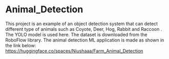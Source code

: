 # Animal_Detection
This project is an example of an object detection system that can detect different type of animals such as Coyote, Deer, Hog, Rabbit and Raccoon . The YOLO model is used here. The dataset is downloaded from the RoboFlow library.
The animal detection ML application is made as shown in the link below:
https://huggingface.co/spaces/Niushaaa/Farm_Animal_Detection
